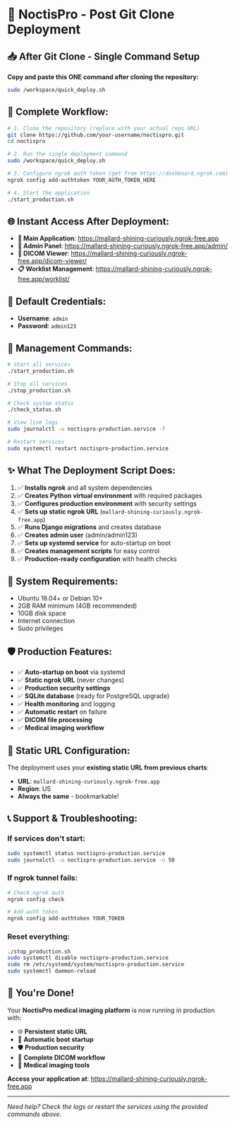 # 🚀 NoctisPro - Post Git Clone Deployment

## 📥 After Git Clone - Single Command Setup

**Copy and paste this ONE command after cloning the repository:**

```bash
sudo /workspace/quick_deploy.sh
```

## 🎯 Complete Workflow:

```bash
# 1. Clone the repository (replace with your actual repo URL)
git clone https://github.com/your-username/noctispro.git
cd noctispro

# 2. Run the single deployment command
sudo /workspace/quick_deploy.sh

# 3. Configure ngrok auth token (get from https://dashboard.ngrok.com)
ngrok config add-authtoken YOUR_AUTH_TOKEN_HERE

# 4. Start the application
./start_production.sh
```

## 🌐 Instant Access After Deployment:

- **🏥 Main Application**: https://mallard-shining-curiously.ngrok-free.app
- **🔧 Admin Panel**: https://mallard-shining-curiously.ngrok-free.app/admin/
- **📱 DICOM Viewer**: https://mallard-shining-curiously.ngrok-free.app/dicom-viewer/
- **📋 Worklist Management**: https://mallard-shining-curiously.ngrok-free.app/worklist/

## 🔑 Default Credentials:

- **Username**: `admin`
- **Password**: `admin123`

## 📱 Management Commands:

```bash
# Start all services
./start_production.sh

# Stop all services  
./stop_production.sh

# Check system status
./check_status.sh

# View live logs
sudo journalctl -u noctispro-production.service -f

# Restart services
sudo systemctl restart noctispro-production.service
```

## ✨ What The Deployment Script Does:

1. ✅ **Installs ngrok** and all system dependencies
2. ✅ **Creates Python virtual environment** with required packages
3. ✅ **Configures production environment** with security settings
4. ✅ **Sets up static ngrok URL** (`mallard-shining-curiously.ngrok-free.app`)
5. ✅ **Runs Django migrations** and creates database
6. ✅ **Creates admin user** (admin/admin123)
7. ✅ **Sets up systemd service** for auto-startup on boot
8. ✅ **Creates management scripts** for easy control
9. ✅ **Production-ready configuration** with health checks

## 🔧 System Requirements:

- Ubuntu 18.04+ or Debian 10+
- 2GB RAM minimum (4GB recommended)
- 10GB disk space
- Internet connection
- Sudo privileges

## 🛡️ Production Features:

- ✅ **Auto-startup on boot** via systemd
- ✅ **Static ngrok URL** (never changes)
- ✅ **Production security settings**
- ✅ **SQLite database** (ready for PostgreSQL upgrade)
- ✅ **Health monitoring** and logging
- ✅ **Automatic restart** on failure
- ✅ **DICOM file processing**
- ✅ **Medical imaging workflow**

## 🔗 Static URL Configuration:

The deployment uses your **existing static URL from previous charts**:
- **URL**: `mallard-shining-curiously.ngrok-free.app`
- **Region**: US
- **Always the same** - bookmarkable!

## 📞 Support & Troubleshooting:

### If services don't start:
```bash
sudo systemctl status noctispro-production.service
sudo journalctl -u noctispro-production.service -n 50
```

### If ngrok tunnel fails:
```bash
# Check ngrok auth
ngrok config check

# Add auth token
ngrok config add-authtoken YOUR_TOKEN
```

### Reset everything:
```bash
./stop_production.sh
sudo systemctl disable noctispro-production.service
sudo rm /etc/systemd/system/noctispro-production.service
sudo systemctl daemon-reload
```

## 🎉 You're Done!

Your **NoctisPro medical imaging platform** is now running in production with:

- 🌐 **Persistent static URL**
- 🔄 **Automatic boot startup**
- 🛡️ **Production security**
- 📱 **Complete DICOM workflow**
- 🏥 **Medical imaging tools**

**Access your application at**: https://mallard-shining-curiously.ngrok-free.app

---

*Need help? Check the logs or restart the services using the provided commands above.*